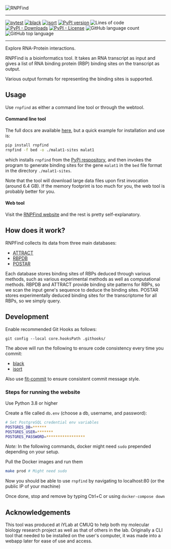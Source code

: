 ![RNPFind](images/rnpfind-logo-transparent.png "RNPFind - Explore RNA-Protein
interactions")

---------------------------------------------------------------------------

[![pytest](https://github.com/mnahinkhan/rnpfind/actions/workflows/python-package.yml/badge.svg)](https://github.com/mnahinkhan/rnpfind/actions/workflows/python-package.yml)
[![black](https://github.com/mnahinkhan/rnpfind/actions/workflows/black-check.yml/badge.svg)](https://github.com/mnahinkhan/rnpfind/actions/workflows/black-check.yml)
[![isort](https://github.com/mnahinkhan/rnpfind/actions/workflows/isort-check.yml/badge.svg)](https://github.com/mnahinkhan/rnpfind/actions/workflows/isort-check.yml)
[![PyPI version](https://badge.fury.io/py/rnpfind.svg)](https://badge.fury.io/py/rnpfind)
![Lines of code](https://img.shields.io/tokei/lines/github/mnahinkhan/rnpfind)
[![PyPI - Downloads](https://img.shields.io/pypi/dw/rnpfind)](https://pypi.org/project/rnpfind/)
[![PyPI - License](https://img.shields.io/pypi/l/rnpfind)](cli/LICENSE)
![GitHub language count](https://img.shields.io/github/languages/count/mnahinkhan/rnpfind)
![GitHub top language](https://img.shields.io/github/languages/top/mnahinkhan/rnpfind)

--------------------------------------------------------------------------

Explore RNA-Protein interactions.

RNPFind is a bioinformatics tool. It takes an RNA transcript as input and gives
a list of RNA binding protein (RBP) binding sites on the transcript as output.

Various output formats for representing the binding sites is supported.


## Usage
Use `rnpfind` as either a command line tool or through the webtool.

#### Command line tool
The full docs are available [here](cli/README.md), but a quick example for
installation and use is:

```bash
pip install rnpfind
rnpfind -f bed -o ./malat1-sites malat1
```

which installs `rnpfind` from the
[PyPi respository](https://pypi.org/project/rnpfind/), and then invokes the
program to generate binding sites for the gene `malat1` in the `bed` file format
in the directory `./malat1-sites`.


Note that the tool will download large data files upon first invocation (around
6.4 GB). If the memory footprint is too much for you, the web tool is probably
better for you.


#### Web tool
Visit the [RNPFind website](https://rnpfind.com) and the rest is pretty
self-explanatory.


## How does it work?
RNPFind collects its data from three main databases:
 - [ATTRACT](https://attract.cnic.es)
 - [RBPDB](http://rbpdb.ccbr.utoronto.ca)
 - [POSTAR](http://postar.ncrnalab.org)

Each database stores binding sites of RBPs deduced through various
methods, such as various experimental methods as well as computational methods.
RBPDB and ATTRACT provide binding site patterns for RBPs, so we scan the input
gene's sequence to deduce the binding sites. POSTAR stores experimentally
deduced binding sites for the transcriptome for all RBPs, so we simply query.




## Development
Enable recommended Git Hooks as follows:
```
git config --local core.hooksPath .githooks/
```
The above will run the following to ensure code consistency every time you
commit:
 - [black](https://github.com/psf/black)
 - [isort](https://github.com/PyCQA/isort)

Also use [fit-commit](https://github.com/m1foley/fit-commit) to ensure
consistent commit message style.


### Steps for running the website
Use Python 3.8 or higher

Create a file called `db.env` (choose a db, username, and password):
```bash
# Set PostgreSQL credential env variables
POSTGRES_DB=******
POSTGRES_USER=*******
POSTGRES_PASSWORD=*****************
```

*Note:* In the following commands, docker might need `sudo` prepended depending
on your setup.

Pull the Docker images and run them
```bash
make prod # Might need sudo
```

Now you should be able to use `rnpfind` by navigating to localhost:80 (or the
public IP of your machine)

Once done, stop and remove by typing Ctrl+C or using `docker-compose down`


## Acknowledgements
This tool was produced at iYLab at CMUQ to help both my molecular biology
research project as well as that of others in the lab. Originally a CLI tool
that needed to be installed on the user's computer, it was made into a webapp
later for ease of use and access.

